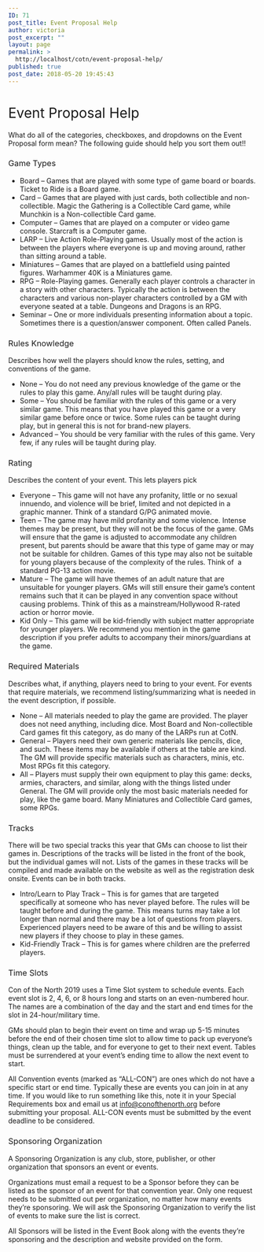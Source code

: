 ```yaml
---
ID: 71
post_title: Event Proposal Help
author: victoria
post_excerpt: ""
layout: page
permalink: >
  http://localhost/cotn/event-proposal-help/
published: true
post_date: 2018-05-20 19:45:43
---
```

<h1><span style="font-weight: 400;">Event Proposal Help</span></h1>
<span style="font-weight: 400;">What do all of the categories, checkboxes, and dropdowns on the Event Proposal form mean? The following guide should help you sort them out!!</span>
<h3><span style="font-weight: 400;">Game Types</span></h3>
<ul>
 	<li style="font-weight: 400;"><span style="font-weight: 400;">Board – Games that are played with some type of game board or boards. Ticket to Ride is a Board game.</span></li>
 	<li style="font-weight: 400;"><span style="font-weight: 400;">Card – Games that are played with just cards, both collectible and non-collectible. Magic the Gathering is a Collectible Card game, while Munchkin is a Non-collectible Card game.</span></li>
 	<li style="font-weight: 400;"><span style="font-weight: 400;">Computer – Games that are played on a computer or video game console. Starcraft is a Computer game.</span></li>
 	<li style="font-weight: 400;"><span style="font-weight: 400;">LARP – Live Action Role-Playing games. Usually most of the action is between the players where everyone is up and moving around, rather than sitting around a table. </span></li>
 	<li style="font-weight: 400;"><span style="font-weight: 400;">Miniatures – Games that are played on a battlefield using painted figures. Warhammer 40K is a Miniatures game.</span></li>
 	<li style="font-weight: 400;"><span style="font-weight: 400;">RPG – Role-Playing games. Generally each player controls a character in a story with other characters. Typically the action is between the characters and various non-player characters controlled by a GM with everyone seated at a table. Dungeons and Dragons is an RPG.</span></li>
 	<li style="font-weight: 400;"><span style="font-weight: 400;">Seminar – One or more individuals presenting information about a topic. Sometimes there is a question/answer component. Often called Panels.</span></li>
</ul>
<h3><span style="font-weight: 400;">Rules Knowledge</span></h3>
<span style="font-weight: 400;">Describes how well the players should know the rules, setting, and conventions of the game.</span>
<ul>
 	<li style="font-weight: 400;"><span style="font-weight: 400;">None – You do not need any previous knowledge of the game or the rules to play this game. Any/all rules will be taught during play.</span></li>
 	<li style="font-weight: 400;"><span style="font-weight: 400;">Some – You should be familiar with the rules of this game or a very similar game. This means that you have played this game or a very similar game before once or twice. Some rules can be taught during play, but in general this is not for brand-new players.</span></li>
 	<li style="font-weight: 400;"><span style="font-weight: 400;">Advanced – You should be very familiar with the rules of this game. Very few, if any rules will be taught during play.</span></li>
</ul>
<h3><span style="font-weight: 400;">Rating</span></h3>
<span style="font-weight: 400;">Describes the content of your event. This lets players pick</span>
<ul>
 	<li style="font-weight: 400;"><span style="font-weight: 400;">Everyone – This game will not have any profanity, little or no sexual innuendo, and violence will be brief, limited and not depicted in a graphic manner. Think of a standard G/PG animated movie.</span></li>
 	<li style="font-weight: 400;"><span style="font-weight: 400;">Teen – The game may have mild profanity and some violence. Intense themes may be present, but they will not be the focus of the game. GMs will ensure that the game is adjusted to accommodate any children present, but parents should be aware that this type of game may or may not be suitable for children. Games of this type may also not be suitable for young players because of the complexity of the rules. Think of  a standard PG-13 action movie.</span></li>
 	<li style="font-weight: 400;"><span style="font-weight: 400;">Mature – The game will have themes of an adult nature that are unsuitable for younger players. GMs will still ensure their game’s content remains such that it can be played in any convention space without causing problems. Think of this as a mainstream/Hollywood R-rated action or horror movie.</span></li>
 	<li style="font-weight: 400;"><span style="font-weight: 400;">Kid Only – This game will be kid-friendly with subject matter appropriate for younger players. We recommend you mention in the game description if you prefer adults to accompany their minors/guardians at the game.</span></li>
</ul>
<h3><span style="font-weight: 400;">Required Materials</span></h3>
<span style="font-weight: 400;">Describes what, if anything, players need to bring to your event. For events that require materials, we recommend listing/summarizing what is needed in the event description, if possible.</span>
<ul>
 	<li style="font-weight: 400;"><span style="font-weight: 400;">None – All materials needed to play the game are provided. The player does not need anything, including dice. Most Board and Non-collectible Card games fit this category, as do many of the LARPs run at CotN.</span></li>
 	<li style="font-weight: 400;"><span style="font-weight: 400;">General – Players need their own generic materials like pencils, dice, and such. These items may be available if others at the table are kind. The GM will provide specific materials such as characters, minis, etc. Most RPGs fit this category.</span></li>
 	<li style="font-weight: 400;"><span style="font-weight: 400;">All – Players must supply their own equipment to play this game: decks, armies, characters, and similar, along with the things listed under General. The GM will provide only the most basic materials needed for play, like the game board. Many Miniatures and Collectible Card games, some RPGs.</span></li>
</ul>
<h3><span style="font-weight: 400;">Tracks</span></h3>
<span style="font-weight: 400;">There will be two special tracks this year that GMs can choose to list their games in. Descriptions of the tracks will be listed in the front of the book, but the individual games will not. Lists of the games in these tracks will be compiled and made available on the website as well as the registration desk onsite. Events can be in both tracks.</span>
<ul>
 	<li style="font-weight: 400;"><span style="font-weight: 400;">Intro/Learn to Play Track – This is for games that are targeted specifically at someone who has never played before. The rules will be taught before and during the game. This means turns may take a lot longer than normal and there may be a lot of questions from players. Experienced players need to be aware of this and be willing to assist new players if they choose to play in these games.</span></li>
 	<li style="font-weight: 400;"><span style="font-weight: 400;">Kid-Friendly Track – This is for games where children are the preferred players.</span></li>
</ul>
<h3><span style="font-weight: 400;">Time Slots</span></h3>
<span style="font-weight: 400;">Con of the North 2019 uses a Time Slot system to schedule events. Each event slot is 2, 4, 6, or 8 hours long and starts on an even-numbered hour. The names are a combination of the day and the start and end times for the slot in 24-hour/military time.</span>

<span style="font-weight: 400;">GMs should plan to begin their event on time and wrap up 5-15 minutes before the end of their chosen time slot to allow time to pack up everyone’s things, clean up the table, and for everyone to get to their next event. Tables must be surrendered at your event’s ending time to allow the next event to start.</span>

<span style="font-weight: 400;">All Convention events (marked as “ALL-CON”) are ones which do not have a specific start or end time. Typically these are events you can join in at any time. If you would like to run something like this, note it in your Special Requirements box and email us at </span><span style="font-weight: 400;">info@conofthenorth.org</span><span style="font-weight: 400;"> before submitting your proposal. ALL-CON events must be submitted by the event deadline to be considered.</span>
<h3><span style="font-weight: 400;">Sponsoring Organization</span></h3>
<span style="font-weight: 400;">A Sponsoring Organization is any club, store, publisher, or other organization that sponsors an event or events.</span>

<span style="font-weight: 400;">Organizations must email a request to be a Sponsor before they can be listed as the sponsor of an event for that convention year. Only one request needs to be submitted out per organization, no matter how many events they’re sponsoring. We will ask the Sponsoring Organization to verify the list of events to make sure the list is correct.</span>

<span style="font-weight: 400;">All Sponsors will be listed in the Event Book along with the events they’re sponsoring and the description and website provided on the form.</span>
